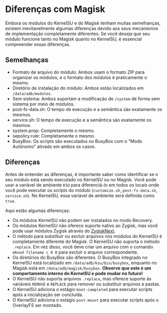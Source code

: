 # Diferenças com Magisk

Embora os módulos do KernelSU e do Magisk tenham muitas semelhanças, existem inevitavelmente algumas diferenças devido aos seus mecanismos de implementação completamente diferentes. Se você deseja que seu módulo funcione tanto no Magisk quanto no KernelSU, é essencial compreender essas diferenças.

## Semelhanças

- Formato de arquivo do módulo: Ambos usam o formato ZIP para organizar os módulos, e o formato dos módulos é praticamente o mesmo.
- Diretório de instalação do módulo: Ambos estão localizados em `/data/adb/modules`.
- Sem sistema: Ambos suportam a modificação de `/system` de forma sem sistema por meio de módulos.
- post-fs-data.sh: O tempo de execução e a semântica são exatamente os mesmos.
- service.sh: O tempo de execução e a semântica são exatamente os mesmos.
- system.prop: Completamente o mesmo.
- sepolicy.rule: Completamente o mesmo.
- BusyBox: Os scripts são executados no BusyBox com o "Modo Autônomo" ativado em ambos os casos.

## Diferenças

Antes de entender as diferenças, é importante saber como identificar se o seu módulo está sendo executado no KernelSU ou no Magisk. Você pode usar a variável de ambiente `KSU` para diferenciá-lo em todos os locais onde você pode executar os scripts do módulo (`customize.sh`, `post-fs-data.sh`, `service.sh`). No KernelSU, essa variável de ambiente será definida como `true`.

Aqui estão algumas diferenças:

- Os módulos KernelSU não podem ser instalados no modo Recovery.
- Os módulos KernelSU não oferece suporte nativo ao Zygisk, mas você pode usar módulos Zygisk através do [ZygiskNext](https://github.com/Dr-TSNG/ZygiskNext).
- O método para substituir ou excluir arquivos nos módulos do KernelSU é completamente diferente do Magisk. O KernelSU não suporta o método `.replace`. Em vez disso, você deve criar um arquivo com o comando `mknod filename c 0 0` para excluir o arquivo correspondente.
- Os diretórios do BusyBox são diferentes. O BusyBox integrado no KernelSU está localizado em `/data/adb/ksu/bin/busybox`, enquanto no Magisk está em `/data/adb/magisk/busybox`. **Observe que este é um comportamento interno do KernelSU e pode mudar no futuro!**
- O KernelSU não suporta arquivos `.replace`, mas oferece suporte às variáveis ​​`REMOVE` e `REPLACE` para remover ou substituir arquivos e pastas.
- O KernelSU adiciona o estágio `boot-completed` para executar scripts após a inicialização ser concluída.
- O KernelSU adiciona o estágio `post-mount` para executar scripts após o OverlayFS ser montado.
